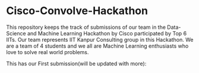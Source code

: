 # Cisco-Convolve-Hackathon
This repository keeps the track of submissions of our team in the Data-Science and Machine Learning Hackathon by Cisco participated by Top 6 IITs.
Our team represents IIT Kanpur Consulting group in this Hackathon. We are a team of 4 students and we all are Machine Learning enthusiasts who love to solve 
real world problems.

This has our First submission(will be updated with more):

